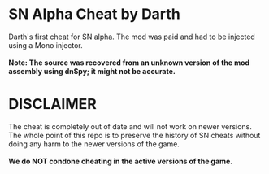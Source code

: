 # SN Alpha Cheat by Darth
Darth's first cheat for SN alpha. The mod was paid and had to be injected using a Mono injector. </br>
</br>
**Note: The source was recovered from an unknown version of the mod assembly using dnSpy; it might not be accurate.**

# DISCLAIMER
The cheat is completely out of date and will not work on newer versions. <br/>
The whole point of this repo is to preserve the history of SN cheats without doing any harm to the newer versions of the game. </br>
</br>
**We do NOT condone cheating in the active versions of the game.**
